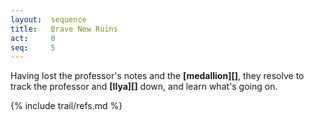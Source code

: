 ```yaml
---
layout:  sequence
title:   Brave New Ruins
act:     0
seq:     5
---
```


Having lost the professor's notes and the **[medallion][]**,
they resolve to track the professor and **[Ilya][]** down,
and learn what's going on.

{% include trail/refs.md %}
